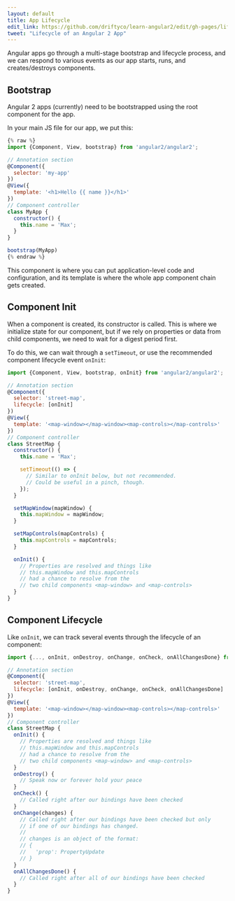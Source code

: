 ```yaml
---
layout: default
title: App Lifecycle
edit_link: https://github.com/driftyco/learn-angular2/edit/gh-pages/lifecycle/index.md
tweet: "Lifecycle of an Angular 2 App"
---
```


Angular apps go through a multi-stage bootstrap and lifecycle process, and we can 
respond to various events as our app starts, runs, and creates/destroys components.

## Bootstrap

Angular 2 apps (currently) need to be bootstrapped using the root component for the app.

In your main JS file for our app, we put this:

```javascript
{% raw %}
import {Component, View, bootstrap} from 'angular2/angular2';

// Annotation section
@Component({
  selector: 'my-app'
})
@View({
  template: '<h1>Hello {{ name }}</h1>'
})
// Component controller
class MyApp {
  constructor() {
    this.name = 'Max';
  }
}

bootstrap(MyApp)
{% endraw %}
```

This component is where you can put application-level code and configuration, and its template
is where the whole app component chain gets created.

## Component Init

When a component is created, its constructor is called. This is where we initialize state
for our component, but if we rely on properties or data from child components, we need
to wait for a digest period first.

To do this, we can wait through a `setTimeout`, or use the recommended component lifecycle event
`onInit`:

```javascript
import {Component, View, bootstrap, onInit} from 'angular2/angular2';

// Annotation section
@Component({
  selector: 'street-map',
  lifecycle: [onInit]
})
@View({
  template: '<map-window></map-window><map-controls></map-controls>'
})
// Component controller
class StreetMap {
  constructor() {
    this.name = 'Max';

    setTimeout(() => {
      // Similar to onInit below, but not recommended.
      // Could be useful in a pinch, though.
    });
  }

  setMapWindow(mapWindow) {
    this.mapWindow = mapWindow;
  }

  setMapControls(mapControls) {
    this.mapControls = mapControls;
  }

  onInit() {
    // Properties are resolved and things like
    // this.mapWindow and this.mapControls
    // had a chance to resolve from the
    // two child components <map-window> and <map-controls>
  }
}
```

## Component Lifecycle

Like `onInit`, we can track several events through the lifecycle of an component:

```javascript
import {..., onInit, onDestroy, onChange, onCheck, onAllChangesDone} from 'angular2/angular2';

// Annotation section
@Component({
  selector: 'street-map',
  lifecycle: [onInit, onDestroy, onChange, onCheck, onAllChangesDone]
})
@View({
  template: '<map-window></map-window><map-controls></map-controls>'
})
// Component controller
class StreetMap {
  onInit() {
    // Properties are resolved and things like
    // this.mapWindow and this.mapControls
    // had a chance to resolve from the
    // two child components <map-window> and <map-controls>
  }
  onDestroy() {
    // Speak now or forever hold your peace
  }
  onCheck() {
    // Called right after our bindings have been checked
  }
  onChange(changes) {
    // Called right after our bindings have been checked but only
    // if one of our bindings has changed.
    //
    // changes is an object of the format:
    // {
    //   'prop': PropertyUpdate
    // }
  }
  onAllChangesDone() {
    // Called right after all of our bindings have been checked
  }
}
```
